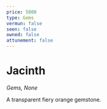 ```yaml
---
price: 5000
type: Gems
vermun: false
seen: false
owned: false
attunement: false
---
```

# Jacinth

*Gems, None*

A transparent fiery orange gemstone.